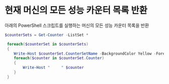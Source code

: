 # 현재 머신의 모든 성능 카운터 목록 반환

아래의 PowerShell 스크립트를 실행하는 머신의 모든 성능 카운터 목록을 반환

```PowerShell
$counterSets = Get-Counter -ListSet * 

 foreach($counterSet in $counterSets)
 {
    Write-Host $counterSet.CounterSetName -BackgroundColor Yellow -ForegroundColor Red
    foreach($counter in $counterSet.Counter)
    {
        Write-Host "     " $counter
    } 
 }
```

